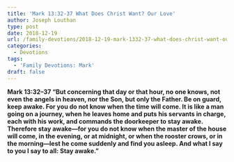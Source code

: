 ```yaml
---
title: 'Mark 13:32-37 What Does Christ Want? Our Love'
author: Joseph Louthan
type: post
date: 2018-12-19
url: /family-devotions/2018-12-19-mark-1332-37-what-does-christ-want-our-l.md/
categories:
  - Devotions
tags:
  - 'Family Devotions: Mark'
draft: false
---
```

**Mark 13:32–37 “But concerning that day or that hour, no one knows, not even the angels in heaven, nor the Son, but only the Father. Be on guard, keep awake. For you do not know when the time will come. It is like a man going on a journey, when he leaves home and puts his servants in charge, each with his work, and commands the doorkeeper to stay awake. Therefore stay awake—for you do not know when the master of the house will come, in the evening, or at midnight, or when the rooster crows, or in the morning—lest he come suddenly and find you asleep. And what I say to you I say to all: Stay awake.”**
